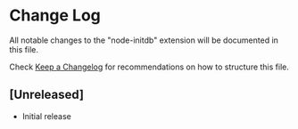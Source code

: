 # Change Log

All notable changes to the "node-initdb" extension will be documented in this file.

Check [Keep a Changelog](http://keepachangelog.com/) for recommendations on how to structure this file.

## [Unreleased]

- Initial release